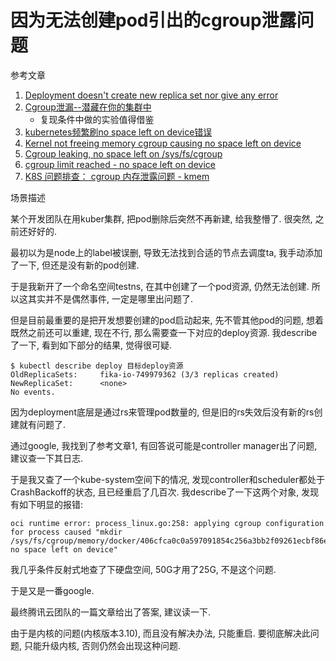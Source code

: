 # 因为无法创建pod引出的cgroup泄露问题

参考文章

1. [Deployment doesn't create new replica set nor give any error](https://github.com/kubernetes/kubernetes/issues/36117)
2. [Cgroup泄漏--潜藏在你的集群中](https://tencentcloudcontainerteam.github.io/2018/12/29/cgroup-leaking/)
    - 复现条件中做的实验值得借鉴
3. [kubernetes频繁刷no space left on device错误](https://www.orchome.com/1511)
4. [Kernel not freeing memory cgroup causing no space left on device](https://github.com/moby/moby/issues/29638)
5. [Cgroup leaking, no space left on /sys/fs/cgroup](https://github.com/kubernetes/kubernetes/issues/70324)
6. [cgroup limit reached - no space left on device](https://stackoverflow.com/questions/45278379/cgroup-limit-reached-no-space-left-on-device)
7. [K8S 问题排查： cgroup 内存泄露问题 - kmem](https://www.cnblogs.com/leffss/p/15019898.html)

场景描述

某个开发团队在用kuber集群, 把pod删除后突然不再新建, 给我整懵了. 很突然, 之前还好好的.

最初以为是node上的label被误删, 导致无法找到合适的节点去调度ta, 我手动添加了一下, 但还是没有新的pod创建.

于是我新开了一个命名空间testns, 在其中创建了一个pod资源, 仍然无法创建. 所以这其实并不是偶然事件, 一定是哪里出问题了.

但是目前最重要的是把开发想要创建的pod启动起来, 先不管其他pod的问题, 想着既然之前还可以重建, 现在不行, 那么需要查一下对应的deploy资源. 我describe了一下, 看到如下部分的结果, 觉得很可疑.

```console
$ kubectl describe deploy 目标deploy资源
OldReplicaSets:		fika-io-749979362 (3/3 replicas created)
NewReplicaSet:		<none>
No events.
```

因为deployment底层是通过rs来管理pod数量的, 但是旧的rs失效后没有新的rs创建就有问题了. 

通过google, 我找到了参考文章1, 有回答说可能是controller manager出了问题, 建议查一下其日志.

于是我又查了一个kube-system空间下的情况, 发现controller和scheduler都处于CrashBackoff的状态, 且已经重启了几百次. 我describe了一下这两个对象, 发现有如下明显的报错:

```
oci runtime error: process_linux.go:258: applying cgroup configuration for process caused "mkdir /sys/fs/cgroup/memory/docker/406cfca0c0a597091854c256a3bb2f09261ecbf86e98805414752150b11eb13a: no space left on device"
```

我几乎条件反射式地查了下硬盘空间, 50G才用了25G, 不是这个问题. 

于是又是一番google.

最终腾讯云团队的一篇文章给出了答案, 建议读一下.

由于是内核的问题(内核版本3.10), 而且没有解决办法, 只能重启. 要彻底解决此问题, 只能升级内核, 否则仍然会出现这种问题.
